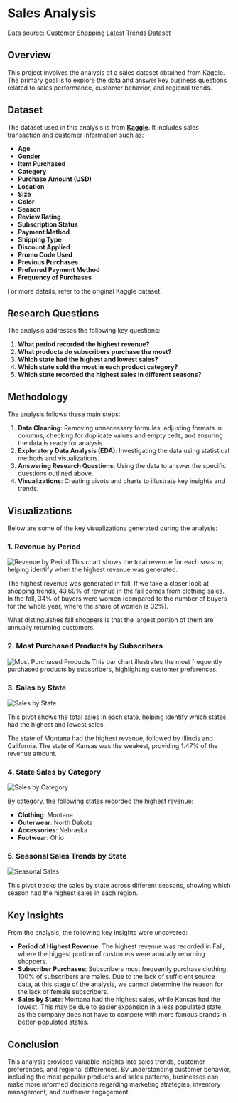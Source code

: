 # Sales Analysis

Data source: [Customer Shopping Latest Trends Dataset](https://www.kaggle.com/datasets/bhadramohit/customer-shopping-latest-trends-dataset/data)

## Overview

This project involves the analysis of a sales dataset obtained from Kaggle. The primary goal is to explore the data and answer key business questions related to sales performance, customer behavior, and regional trends.

## Dataset

The dataset used in this analysis is from **[Kaggle](https://www.kaggle.com/)**. It includes sales transaction and customer information such as:

- **Age**
- **Gender**
- **Item Purchased**
- **Category**
- **Purchase Amount (USD)**
- **Location**
- **Size**
- **Color**
- **Season**
- **Review Rating**
- **Subscription Status**
- **Payment Method**
- **Shipping Type**
- **Discount Applied**
- **Promo Code Used**
- **Previous Purchases**
- **Preferred Payment Method**
- **Frequency of Purchases**

For more details, refer to the original Kaggle dataset.

## Research Questions

The analysis addresses the following key questions:

1. **What period recorded the highest revenue?**
2. **What products do subscribers purchase the most?**
3. **Which state had the highest and lowest sales?**
4. **Which state sold the most in each product category?**
5. **Which state recorded the highest sales in different seasons?**

## Methodology

The analysis follows these main steps:

1. **Data Cleaning**: Removing unnecessary formulas, adjusting formats in columns, checking for duplicate values and empty cells, and ensuring the data is ready for analysis.
2. **Exploratory Data Analysis (EDA)**: Investigating the data using statistical methods and visualizations.
3. **Answering Research Questions**: Using the data to answer the specific questions outlined above.
4. **Visualizations**: Creating pivots and charts to illustrate key insights and trends.

## Visualizations

Below are some of the key visualizations generated during the analysis:

### 1. Revenue by Period
![Revenue by Period](images/revenue_by_period.png)
This chart shows the total revenue for each season, helping identify when the highest revenue was generated.

The highest revenue was generated in fall. If we take a closer look at shopping trends, 43.69% of revenue in the fall comes from clothing sales. In the fall, 34% of buyers were women (compared to the number of buyers for the whole year, where the share of women is 32%).

What distinguishes fall shoppers is that the largest portion of them are annually returning customers.

### 2. Most Purchased Products by Subscribers
![Most Purchased Products](images/most_purchased_products.png)
This bar chart illustrates the most frequently purchased products by subscribers, highlighting customer preferences.

### 3. Sales by State
![Sales by State](images/sales_by_state.png)

This pivot shows the total sales in each state, helping identify which states had the highest and lowest sales.

The state of Montana had the highest revenue, followed by Illinois and California. The state of Kansas was the weakest, providing 1.47% of the revenue amount.

### 4. State Sales by Category
![Sales by Category](images/sales_by_category_state.png)

By category, the following states recorded the highest revenue:

- **Clothing**: Montana
- **Outerwear**: North Dakota
- **Accessories**: Nebraska
- **Footwear**: Ohio

### 5. Seasonal Sales Trends by State
![Seasonal Sales](images/seasonal_sales_state.png)

This pivot tracks the sales by state across different seasons, showing which season had the highest sales in each region.

## Key Insights

From the analysis, the following key insights were uncovered:

- **Period of Highest Revenue**: The highest revenue was recorded in Fall, where the biggest portion of customers were annually returning shoppers.
- **Subscriber Purchases**: Subscribers most frequently purchase clothing. 100% of subscribers are males. Due to the lack of sufficient source data, at this stage of the analysis, we cannot determine the reason for the lack of female subscribers.
- **Sales by State**: Montana had the highest sales, while Kansas had the lowest. This may be due to easier expansion in a less populated state, as the company does not have to compete with more famous brands in better-populated states.

## Conclusion

This analysis provided valuable insights into sales trends, customer preferences, and regional differences. By understanding customer behavior, including the most popular products and sales patterns, businesses can make more informed decisions regarding marketing strategies, inventory management, and customer engagement.
